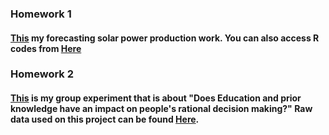 ### Homework 1

#### [This](/files/Forecasting_Solar_Power_Production) my forecasting solar power production work. You can also access R codes from [Here](/files/R_codes_for_Forecasting_Solar_Power_Production.R)


### Homework 2

#### [This](/files/EC438-Group_Experiment.pdf) is my group experiment that is about "Does Education and prior knowledge have an impact on people's rational decision making?" Raw data used on this project can be found [Here](/files/EC438-Group_Experiment-Raw_Data.xlsx).
